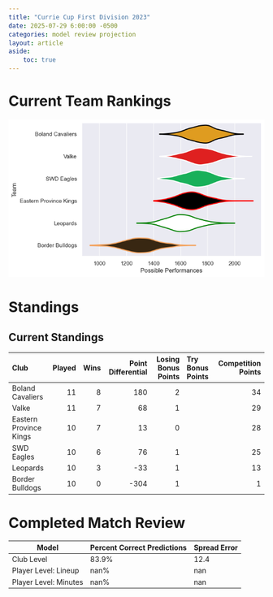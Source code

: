 ```yaml
---  
title: "Currie Cup First Division 2023"  
date: 2025-07-29 6:00:00 -0500  
categories: model review projection  
layout: article  
aside:  
    toc: true  
---
```

# Current Team Rankings


![Club Rankings](plots/rankings_Currie_Cup_First_Division_2023.png)
# Standings

## Current Standings


| Club                   |   Played |   Wins |   Point Differential |   Losing Bonus Points | Try Bonus Points   |   Competition Points |
|:-----------------------|---------:|-------:|---------------------:|----------------------:|:-------------------|---------------------:|
| Boland Cavaliers       |       11 |      8 |                  180 |                     2 |                    |                   34 |
| Valke                  |       11 |      7 |                   68 |                     1 |                    |                   29 |
| Eastern Province Kings |       10 |      7 |                   13 |                     0 |                    |                   28 |
| SWD Eagles             |       10 |      6 |                   76 |                     1 |                    |                   25 |
| Leopards               |       10 |      3 |                  -33 |                     1 |                    |                   13 |
| Border Bulldogs        |       10 |      0 |                 -304 |                     1 |                    |                    1 |



# Completed Match Review


| Model | Percent Correct Predictions | Spread Error |
| ------ | ------ | ------ |
| Club Level | 83.9% | 12.4 |
| Player Level: Lineup | nan% | nan |
| Player Level: Minutes | nan% | nan |

